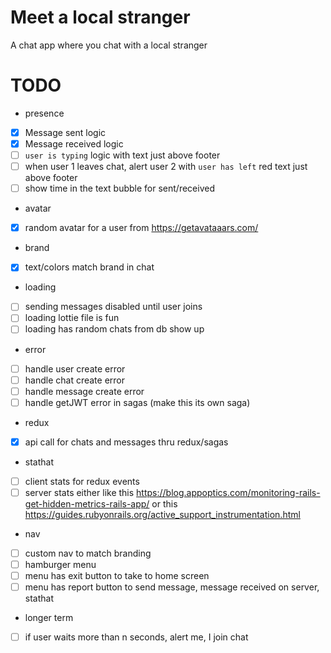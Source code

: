 # Meet a local stranger
A chat app where you chat with a local stranger

# TODO
- presence
- [X] Message sent logic
- [X] Message received logic
- [ ] `user is typing` logic with text just above footer
- [ ] when user 1 leaves chat, alert user 2 with `user has left` red text just above footer
- [ ] show time in the text bubble for sent/received
- avatar
- [X] random avatar for a user from https://getavataaars.com/
- brand
- [X] text/colors match brand in chat
- loading
- [ ] sending messages disabled until user joins
- [ ] loading lottie file is fun
- [ ] loading has random chats from db show up
- error
- [ ] handle user create error
- [ ] handle chat create error
- [ ] handle message create error
- [ ] handle getJWT error in sagas (make this its own saga)
- redux
- [X] api call for chats and messages thru redux/sagas
- stathat
- [ ] client stats for redux events
- [ ] server stats either like this https://blog.appoptics.com/monitoring-rails-get-hidden-metrics-rails-app/ or this https://guides.rubyonrails.org/active_support_instrumentation.html
- nav
- [ ] custom nav to match branding
- [ ] hamburger menu
- [ ] menu has exit button to take to home screen
- [ ] menu has report button to send message, message received on server, stathat
- longer term
- [ ] if user waits more than n seconds, alert me, I join chat

